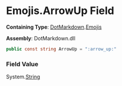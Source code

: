 # Emojis\.ArrowUp Field

**Containing Type**: [DotMarkdown](../../README.md)\.[Emojis](../README.md)

**Assembly**: DotMarkdown\.dll

```csharp
public const string ArrowUp = ":arrow_up:"
```

### Field Value

System\.[String](https://docs.microsoft.com/en-us/dotnet/api/system.string)